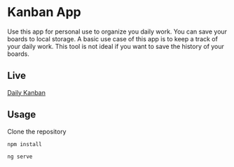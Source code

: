 # Kanban App

Use this app for personal use to organize you daily work. You can save your boards to local storage.
A basic use case of this app is to keep a track of your daily work. This tool is not ideal if you want to save the history of your boards.

## Live

[Daily Kanban](https://kanban.softwright.in/boards)

## Usage

Clone the repository

`npm install`

`ng serve`

